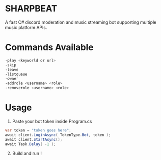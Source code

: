 # SHARPBEAT
A fast C# discord moderation and music streaming bot supporting multiple music platform APIs.

# Commands Available
```bash
-play <keyworld or url>
-skip
-leave
-listqueue
-owner
-addrole <username> <role>
-removerole <username> <role>
```

# Usage
1. Paste your bot token inside Program.cs

```c#
var token = "token goes here";
await client.LoginAsync( TokenType.Bot, token );
await client.StartAsync();
await Task.Delay( -1 );
```

2. Build and run !
